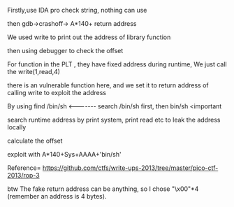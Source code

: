 
Firstly,use IDA pro check string, nothing can use


then gdb->crashoff-> A*140+ return address

We used write to print out the address of library function

then using debugger to check the offset

For function in the PLT , they have fixed address during runtime,
We just call the write(1,read,4)

there is an vulnerable function here, and we set it to return address of calling write to exploit the address

By using find /bin/sh <------- search /bin/sh first, then bin/sh  <important 

search runtime address by print system, print read etc to leak the address locally

calculate the offset

exploit with A*140+Sys+AAAA+'bin/sh'



Reference= https://github.com/ctfs/write-ups-2013/tree/master/pico-ctf-2013/rop-3


btw The fake return address can be anything, so I chose "\x00"*4 (remember an address is 4 bytes).

